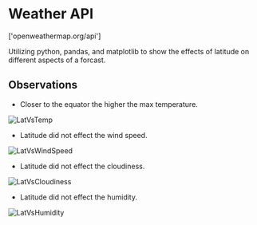 # Weather API 
['openweathermap.org/api']

Utilizing python, pandas, and matplotlib to show the effects of latitude on different aspects of a forcast.

## Observations

* Closer to the equator the higher the max temperature.

![LatVsTemp](https://user-images.githubusercontent.com/50157566/60275337-5e503100-98bf-11e9-98a9-4ab4df647dc8.png)

* Latitude did not effect the wind speed.

![LatVsWindSpeed](https://user-images.githubusercontent.com/50157566/60275334-5db79a80-98bf-11e9-8840-7c3a9cca2163.png)

* Latitude did not effect the cloudiness.

![LatVsCloudiness](https://user-images.githubusercontent.com/50157566/60275335-5db79a80-98bf-11e9-907b-68d38608f1bd.png)

* Latitude did not effect the humidity.

![LatVsHumidity](https://user-images.githubusercontent.com/50157566/60275336-5e503100-98bf-11e9-8288-6c0e683aadbc.png)









